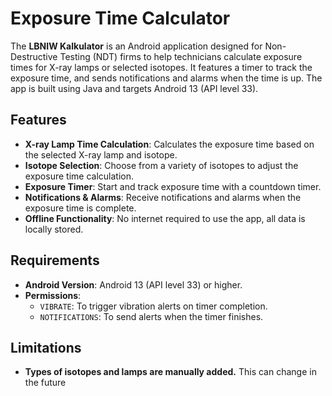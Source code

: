 # Exposure Time Calculator

The **LBNIW Kalkulator** is an Android application designed for Non-Destructive Testing (NDT) firms to help technicians calculate exposure times for X-ray lamps or selected isotopes. It features a timer to track the exposure time, and sends notifications and alarms when the time is up. The app is built using Java and targets Android 13 (API level 33).

## Features

- **X-ray Lamp Time Calculation**: Calculates the exposure time based on the selected X-ray lamp and isotope.
- **Isotope Selection**: Choose from a variety of isotopes to adjust the exposure time calculation.
- **Exposure Timer**: Start and track exposure time with a countdown timer.
- **Notifications & Alarms**: Receive notifications and alarms when the exposure time is complete.
- **Offline Functionality**: No internet required to use the app, all data is locally stored.

## Requirements

- **Android Version**: Android 13 (API level 33) or higher.
- **Permissions**:
  - `VIBRATE`: To trigger vibration alerts on timer completion.
  - `NOTIFICATIONS`: To send alerts when the timer finishes.
 
## Limitations

- **Types of isotopes and lamps are manually added.** This can change in the future
